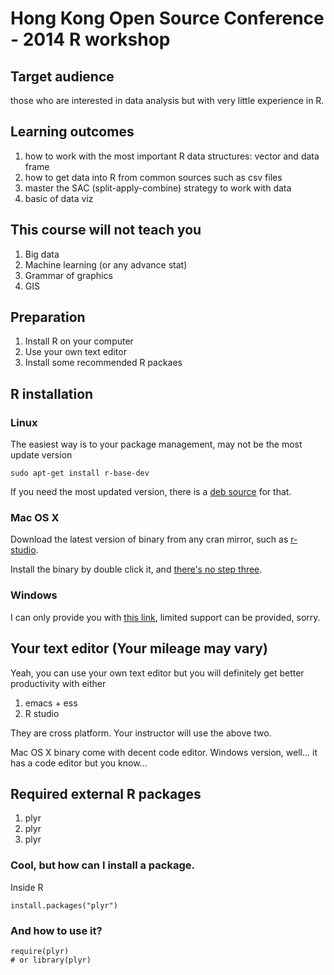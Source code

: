 # Hong Kong Open Source Conference - 2014 R workshop

## Target audience

those who are interested in data analysis but with very little experience in R.

## Learning outcomes

1. how to work with the most important R data structures: vector and data frame
2. how to get data into R from common sources such as csv files
3. master the SAC (split-apply-combine) strategy to work with data
4. basic of data viz

## This course will not teach you

1. Big data
2. Machine learning (or any advance stat)
3. Grammar of graphics
4. GIS

## Preparation

1. Install R on your computer
2. Use your own text editor
3. Install some recommended R packaes

## R installation

### Linux

The easiest way is to your package management, may not be the most update version

```{bash}
sudo apt-get install r-base-dev
```

If you need the most updated version, there is a [deb source](http://cran.r-project.org/bin/linux/ubuntu/README.html) for that.

### Mac OS X

Download the latest version of binary from any cran mirror, such as [r-studio](http://cran.rstudio.com/bin/macosx/).

Install the binary by double click it, and [there's no step three](http://www.youtube.com/watch?v=6uXJlX50Lj8).

### Windows

I can only provide you with [this link](http://cran.rstudio.com/bin/windows/), limited support can be provided, sorry.

## Your text editor (Your mileage may vary)

Yeah, you can use your own text editor but you will definitely get better productivity with either

1. emacs + ess
2. R studio

They are cross platform. Your instructor will use the above two.

Mac OS X binary come with decent code editor. Windows version, well... it has a code editor but you know...

## Required external R packages

1. plyr
2. plyr
3. plyr

### Cool, but how can I install a package.

Inside R

```{r}
install.packages("plyr")
```

### And how to use it?

```{r}
require(plyr)
# or library(plyr)
```

